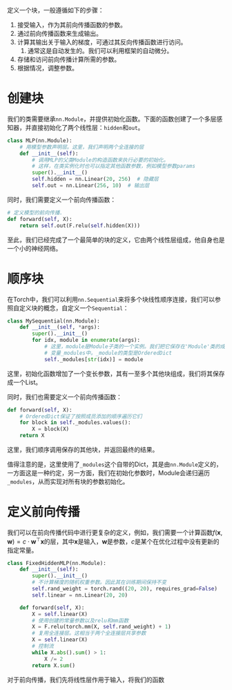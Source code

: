 定义一个块，一般遵循如下的步骤：
1. 接受输入，作为其前向传播函数的参数。
2. 通过前向传播函数来生成输出。
3. 计算其输出关于输入的梯度，可通过其反向传播函数进行访问。
	1. 通常这是自动发生的。我们可以利用框架的自动微分。
4. 存储和访问前向传播计算所需的参数。
5. 根据情况，调整参数。

# 创建块

我们的类需要继承`nn.Module`，并提供初始化函数。下面的函数创建了一个多层感知器，并直接初始化了两个线性层：`hidden`和`out`。

```python
class MLP(nn.Module):
    # 用模型参数声明层。这里，我们声明两个全连接的层
    def __init__(self):
        # 调用MLP的父类Module的构造函数来执行必要的初始化。
        # 这样，在类实例化时也可以指定其他函数参数，例如模型参数params
        super().__init__()
        self.hidden = nn.Linear(20, 256)  # 隐藏层
        self.out = nn.Linear(256, 10)  # 输出层
```

同时，我们需要定义一个前向传播函数：
```python
# 定义模型的前向传播.
def forward(self, X):
    return self.out(F.relu(self.hidden(X)))
```

至此，我们已经完成了一个最简单的块的定义，它由两个线性层组成，他自身也是一个小的神经网络。

# 顺序块
在Torch中，我们可以利用`nn.Sequential`来将多个块线性顺序连接，我们可以参照自定义块的概念，自定义一个`Sequential`：

```python
class MySequential(nn.Module):
    def __init__(self, *args):
        super().__init__()
        for idx, module in enumerate(args):
            # 这里，module是Module子类的一个实例。我们把它保存在'Module'类的成员
            # 变量_modules中。_module的类型是OrderedDict
            self._modules[str(idx)] = module
```
这里，初始化函数增加了一个变长参数，其有一至多个其他块组成，我们将其保存成一个List。

同时，我们也需要定义一个前向传播函数：
```python
def forward(self, X):
    # OrderedDict保证了按照成员添加的顺序遍历它们
    for block in self._modules.values():
        X = block(X)
    return X
```
这里，我们顺序调用保存的其他块，并返回最终的结果。

值得注意的是，这里使用了`_modules`这个自带的Dict，其是由`nn.Module`定义的，一方面这是一种约定，另一方面，我们在初始化参数时，Module会递归遍历`_modules`，从而实现对所有块的参数初始化。

# 定义前向传播
我们可以在前向传播代码中进行更复杂的定义，例如，我们需要一个计算函数$f(\mathbf{x},\mathbf{w}) = c \cdot \mathbf{w}^\top \mathbf{x}$的层，其中$\mathbf{x}$是输入，$\mathbf{w}$是参数，$c$是某个在优化过程中没有更新的指定常量。

```python
class FixedHiddenMLP(nn.Module):
    def __init__(self):
        super().__init__()
        # 不计算梯度的随机权重参数。因此其在训练期间保持不变
        self.rand_weight = torch.rand((20, 20), requires_grad=False)
        self.linear = nn.Linear(20, 20)

    def forward(self, X):
        X = self.linear(X)
        # 使用创建的常量参数以及relu和mm函数
        X = F.relu(torch.mm(X, self.rand_weight) + 1)
        # 复用全连接层。这相当于两个全连接层共享参数
        X = self.linear(X)
        # 控制流
        while X.abs().sum() > 1:
            X /= 2
        return X.sum()
```
对于前向传播，我们先将线性层作用于输入，将我们的函数